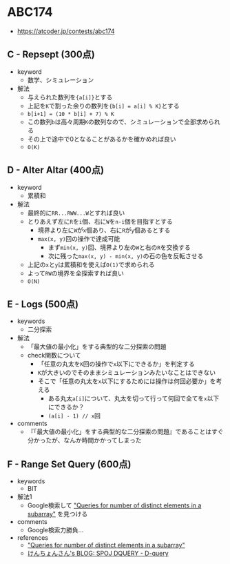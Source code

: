# ABC174
* https://atcoder.jp/contests/abc174


## C - Repsept (300点)
* keyword
  - 数学、シミュレーション
* 解法
  - 与えられた数列を`{a[i]}`とする
  - 上記を`K`で割った余りの数列を`{b[i] = a[i] % K}`とする
  - `b[i+1] = (10 * b[i] + 7) % K`
  - この数列`b`は高々周期`K`の数列なので、シミュレーションで全部求められる
  - その上で途中で0となることがあるかを確かめれば良い
  - `O(K)`


## D - Alter Altar (400点)
* keyword
  - 累積和
* 解法
  - 最終的に`RR...RWW...W`とすれば良い
  - とりあえず左に`R`を`i`個、右に`W`を`n-i`個を目指すとする
    - 境界より左に`W`が`x`個あり、右に`R`が`y`個あるとする
    - `max(x, y)`回の操作で達成可能
      - まず`min(x, y)`回、境界より左の`W`と右の`R`を交換する
      - 次に残った`max(x, y) - min(x, y)`の石の色を反転させる
  - 上記の`x`と`y`は累積和を使えば`O(1)`で求められる
  - よって`RW`の境界を全探索すれば良い
  - `O(N)`


## E - Logs (500点)
* keywords
  - 二分探索
* 解法
  - 「最大値の最小化」をする典型的な二分探索の問題
  - check関数について
    - 「任意の丸太を`K`回の操作で`x`以下にできるか」を判定する
    - `K`が大きいのでそのままシミュレーションみたいなことはできない
    - そこで「任意の丸太を`x`以下にするためには操作は何回必要か」を考える
      - ある丸太`a[i]`について、丸太を切って行って何回で全てを`x`以下にできるか？
      - `(a[i] - 1) // x`回
* comments
  - 『「最大値の最小化」をする典型的な二分探索の問題』であることはすぐ分かったが、なんか時間かかってしまった


## F - Range Set Query (600点)
* keywords
  - BIT
* 解法1
  - Google検索して ["Queries for number of distinct elements in a subarray"]( https://www.geeksforgeeks.org/queries-number-distinct-elements-subarray/ ) を見つける
* comments
  - Google検索力勝負...
* references
  - ["Queries for number of distinct elements in a subarray"]( https://www.geeksforgeeks.org/queries-number-distinct-elements-subarray/ )
  - [けんちょんさん's BLOG: SPOJ DQUERY - D-query]( https://drken1215.hatenablog.com/entry/2019/01/01/234400 )

